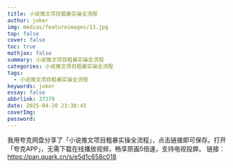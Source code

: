 ```yaml
---
title: 小说推文项目粗暴实操全流程
author: joker
img: medias/featureimages/13.jpg
top: false
cover: false
toc: true
mathjax: false
summary: 小说推文项目粗暴实操全流程
categories: 小说推文项目粗暴实操全流程
tags:
  - 小说推文项目粗暴实操全流程
keywords: joker
essay: false
abbrlink: 37279
date: 2025-04-20 23:38:43
coverImg:
password:
---
```


我用夸克网盘分享了「小说推文项目粗暴实操全流程」，点击链接即可保存。打开「夸克APP」，无需下载在线播放视频，畅享原画5倍速，支持电视投屏。
链接：https://pan.quark.cn/s/e5d1c658c018
